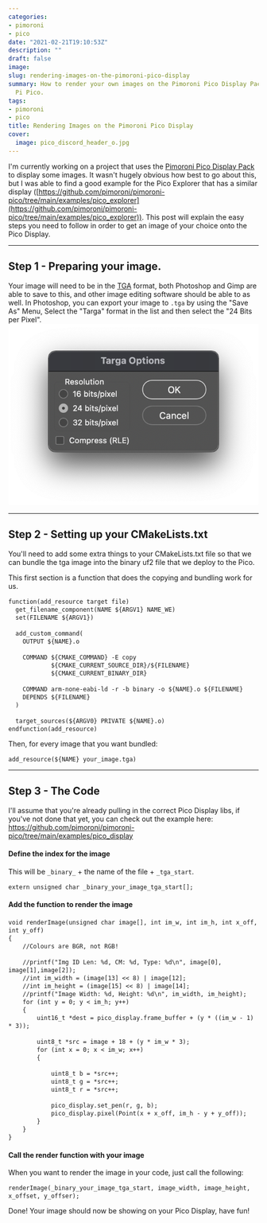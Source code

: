 ```yaml
---
categories:
- pimoroni
- pico
date: "2021-02-21T19:10:53Z"
description: ""
draft: false
image: 
slug: rendering-images-on-the-pimoroni-pico-display
summary: How to render your own images on the Pimoroni Pico Display Pack and the Raspberry
  Pi Pico.
tags:
- pimoroni
- pico
title: Rendering Images on the Pimoroni Pico Display
cover:
  image: pico_discord_header_o.jpg
---
```



I'm currently working on a project that uses the [Pimoroni Pico Display Pack](https://shop.pimoroni.com/products/pico-display-pack) to display some images. It wasn't hugely obvious how best to go about this, but I was able to find a good example for the Pico Explorer that has a similar display ([https://github.com/pimoroni/pimoroni-pico/tree/main/examples/pico_explorer](https://github.com/pimoroni/pimoroni-pico/tree/main/examples/pico_explorer)). This post will explain the easy steps you need to follow in order to get an image of your choice onto the Pico Display.

---

## Step 1 - Preparing your image.
Your image will need to be in the [TGA](https://en.wikipedia.org/wiki/Truevision_TGA) format, both Photoshop and Gimp are able to save to this, and other image editing software should be able to as well. In Photoshop, you can export your image to `.tga` by using the "Save As" Menu, Select the "Targa" format in the list and then select the "24 Bits per Pixel".
![photoshop_tga](photoshop_tga.png)

---

## Step 2 - Setting up your CMakeLists.txt
You'll need to add some extra things to your CMakeLists.txt file so that we can bundle the tga image into the binary uf2 file that we deploy to the Pico.

This first section is a function that does the copying and bundling work for us.
```
function(add_resource target file)
  get_filename_component(NAME ${ARGV1} NAME_WE)
  set(FILENAME ${ARGV1})

  add_custom_command(
    OUTPUT ${NAME}.o

    COMMAND ${CMAKE_COMMAND} -E copy
            ${CMAKE_CURRENT_SOURCE_DIR}/${FILENAME}
            ${CMAKE_CURRENT_BINARY_DIR}

    COMMAND arm-none-eabi-ld -r -b binary -o ${NAME}.o ${FILENAME}
    DEPENDS ${FILENAME}
  )

  target_sources(${ARGV0} PRIVATE ${NAME}.o)
endfunction(add_resource)
```

Then, for every image that you want bundled:
```
add_resource(${NAME} your_image.tga)
```

---

## Step 3 - The Code
I'll assume that you're already pulling in the correct Pico Display libs, if you've not done that yet, you can check out the example here: https://github.com/pimoroni/pimoroni-pico/tree/main/examples/pico_display

#### Define the index for the image
This will be `_binary_` + the name of the file + `_tga_start`.
```
extern unsigned char _binary_your_image_tga_start[];
```

#### Add the function to render the image
```
void renderImage(unsigned char image[], int im_w, int im_h, int x_off, int y_off)
{
    //Colours are BGR, not RGB!
    
    //printf("Img ID Len: %d, CM: %d, Type: %d\n", image[0], image[1],image[2]);
    //int im_width = (image[13] << 8) | image[12];
    //int im_height = (image[15] << 8) | image[14];
    //printf("Image Width: %d, Height: %d\n", im_width, im_height);
    for (int y = 0; y < im_h; y++)
    {
        uint16_t *dest = pico_display.frame_buffer + (y * ((im_w - 1) * 3));

        uint8_t *src = image + 18 + (y * im_w * 3); 
        for (int x = 0; x < im_w; x++)
        {

            uint8_t b = *src++;
            uint8_t g = *src++;
            uint8_t r = *src++;

            pico_display.set_pen(r, g, b);
            pico_display.pixel(Point(x + x_off, im_h - y + y_off));
        }
    }
}
```

#### Call the render function with your image
When you want to render the image in your code, just call the following:
```
renderImage(_binary_your_image_tga_start, image_width, image_height, x_offset, y_offser);
```

Done! Your image should now be showing on your Pico Display, have fun!



